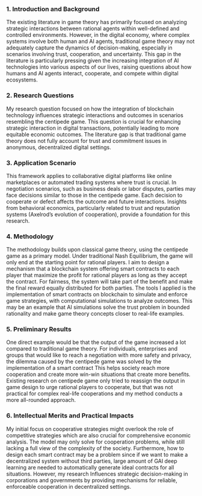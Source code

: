 ### 1. Introduction and Background

The existing literature in game theory has primarily focused on analyzing strategic interactions between rational agents within well-defined and controlled environments. However, in the digital economy, where complex systems involve both human and AI agents, traditional game theory may not adequately capture the dynamics of decision-making, especially in scenarios involving trust, cooperation, and uncertainty. This gap in the literature is particularly pressing given the increasing integration of AI technologies into various aspects of our lives, raising questions about how humans and AI agents interact, cooperate, and compete within digital ecosystems.

### 2. Research Questions

My research question focused on how the integration of blockchain technology influences strategic interactions and outcomes in scenarios resembling the centipede game. This question is crucial for enhancing strategic interaction in digital transactions, potentially leading to more equitable economic outcomes. The literature gap is that traditional game theory does not fully account for trust and commitment issues in anonymous, decentralized digital settings.



### 3. Application Scenario

This framework applies to collaborative digital platforms like online marketplaces or automated trading systems where trust is crucial. In negotiation scenarios, such as business deals or labor disputes, parties may face decisions similar to those in the centipede game. Each decision to cooperate or defect affects the outcome and future interactions. Insights from behavioral economics, particularly related to trust and reputation systems (Axelrod’s evolution of cooperation), provide a foundation for this research. 

### 4. Methodology

The methodology builds upon classical game theory, using the centipede game as a primary model. Under traditional Nash Equilibrium, the game will only end at the starting point for rational players. I aim to design a mechanism that a blockchain system offering smart contracts to each player that maximize the profit for rational players as long as they accept the contract. For fairness, the system will take part of the benefit and make the final reward equally distributed for both parties. The tools I applied is the implementation of smart contracts on blockchain to simulate and enforce game strategies, with computational simulations to analyze outcomes. This may be an example that AI simulations solve the trust problem in bounded rationality and make game theory concepts closer to real-life examples.

### 5. Preliminary Results

One direct example would be that the output of the game increased a lot compared to traditional game theory. For individuals, enterprises and groups that would like to reach a negotiation with more safety and privacy, the dilemma caused by the centipede game was solved by the implementation of a smart contract This helps society reach more cooperation and create more win-win situations that create more benefits. Existing research on centipede game only tried to reassign the output in game design to urge rational players to cooperate, but that was not practical for complex real-life cooperations and my method conducts a more all-rounded approach.

### 6. Intellectual Merits and Practical Impacts

My initial focus on cooperative strategies might overlook the role of competitive strategies which are also crucial for comprehensive economic analysis. The model may only solve for cooperation problems, while still lacking a full view of the complexity of the society. Furthermore, how to design each smart contract may be a problem since if we want to make a decentralized system without third parties, large amount of GAI deep learning are needed to automatically generate ideal contracts for all situations. However, my research Influences strategic decision-making in corporations and governments by providing mechanisms for reliable, enforceable cooperation in decentralized settings.
